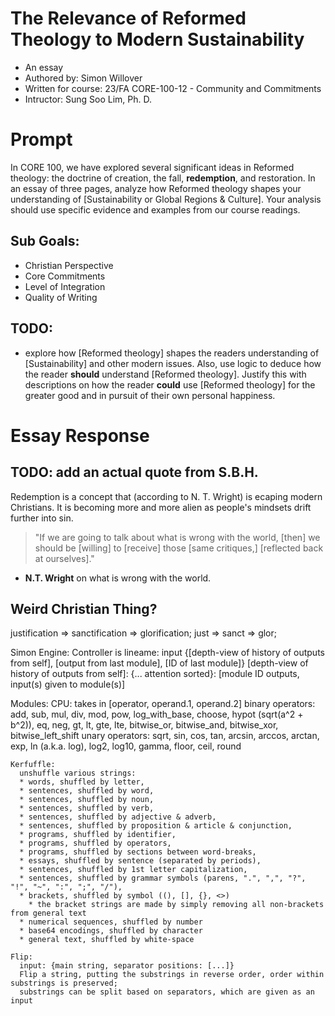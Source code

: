 # The Relevance of Reformed Theology to Modern Sustainability
* An essay
* Authored by: Simon Willover
* Written for course: 23/FA CORE-100-12 - Community and Commitments
* Intructor: Sung Soo Lim, Ph. D.

# Prompt
In CORE 100, we have explored several significant ideas in Reformed theology: the doctrine of creation, the fall, **redemption**, and restoration. In an essay of three pages, analyze how Reformed theology shapes your understanding of [Sustainability or Global Regions & Culture]. Your analysis should use specific evidence and examples from our course readings.

## Sub Goals:
* Christian Perspective
* Core Commitments
* Level of Integration
* Quality of Writing

## TODO:
* explore how [Reformed theology] shapes the readers understanding of [Sustainability] and other modern issues. Also, use logic to deduce how the reader **should** understand [Reformed theology]. Justify this with descriptions on how the reader **could** use [Reformed theology] for the greater good and in pursuit of their own personal happiness.

# Essay Response
## TODO: add an actual quote from S.B.H.
Redemption is a concept that (according to N. T. Wright) is ecaping modern Christians. It is becoming more and more alien as people's mindsets drift further into sin.

> "If we are going to talk about what is wrong with the world, [then] we should be [willing] to [receive] those [same critiques,] [reflected back at ourselves]."
- **N.T. Wright** on what is wrong with the world.


## Weird Christian Thing?
justification => sanctification => glorification;
just => sanct => glor;


Simon Engine:
  Controller is lineame:
    input {[depth-view of history of outputs from self], [output from last module], [ID of last module]}
  [depth-view of history of outputs from self]:
    {... attention sorted}: [module ID outputs, input(s) given to module(s)]
  
  Modules:
    CPU:
      takes in [operator, operand.1, operand.2]
      binary operators:
        add, sub, mul, div, mod, pow, log_with_base, choose, hypot (sqrt(a^2 + b^2)),
        eq, neg, gt, lt, gte, lte,
        bitwise_or, bitwise_and, bitwise_xor,
        bitwise_left_shift
      unary operators:
        sqrt, sin, cos, tan, arcsin, arccos, arctan, exp, ln (a.k.a. log), log2, log10, gamma, floor, ceil, round
    
    Kerfuffle:
      unshuffle various strings:
      * words, shuffled by letter,
      * sentences, shuffled by word,
      * sentences, shuffled by noun,
      * sentences, shuffled by verb,
      * sentences, shuffled by adjective & adverb,
      * sentences, shuffled by proposition & article & conjunction,
      * programs, shuffled by identifier,
      * programs, shuffled by operators,
      * programs, shuffled by sections between word-breaks,
      * essays, shuffled by sentence (separated by periods),
      * sentences, shuffled by 1st letter capitalization,
      * sentences, shuffled by grammar symbols (parens, ".", ",", "?", "!", "~", ":", ";", "/"),
      * brackets, shuffled by symbol ((), [], {}, <>)
        * the bracket strings are made by simply removing all non-brackets from general text
      * numerical sequences, shuffled by number
      * base64 encodings, shuffled by character
      * general text, shuffled by white-space
    
    Flip:
      input: {main string, separator positions: [...]}
      Flip a string, putting the substrings in reverse order, order within substrings is preserved;
      substrings can be split based on separators, which are given as an input



